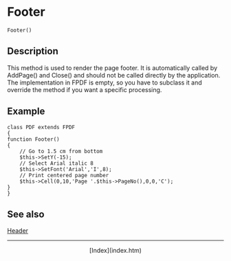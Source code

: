 # Footer

`Footer()`

## Description

This method is used to render the page footer. It is automatically called by AddPage() and Close() and should not be called directly by the application. The implementation in FPDF is empty, so you have to subclass it and override the method if you want a specific processing.

## Example

<div class="doc-source">

    class PDF extends FPDF
    {
    function Footer()
    {
        // Go to 1.5 cm from bottom
        $this->SetY(-15);
        // Select Arial italic 8
        $this->SetFont('Arial','I',8);
        // Print centered page number
        $this->Cell(0,10,'Page '.$this->PageNo(),0,0,'C');
    }
    }

</div>

## See also

[Header](header.htm)

* * *

<div style="text-align:center">[Index](index.htm)</div>
